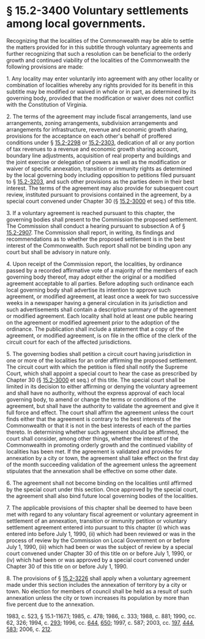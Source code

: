 # § 15.2-3400 Voluntary settlements among local governments.

<p>Recognizing that the localities of the Commonwealth may be able to settle the matters provided for in this subtitle through voluntary agreements and further recognizing that such a resolution can be beneficial to the orderly growth and continued viability of the localities of the Commonwealth the following provisions are made:</p><p>1. Any locality may enter voluntarily into agreement with any other locality or combination of localities whereby any rights provided for its benefit in this subtitle may be modified or waived in whole or in part, as determined by its governing body, provided that the modification or waiver does not conflict with the Constitution of Virginia.</p><p>2. The terms of the agreement may include fiscal arrangements, land use arrangements, zoning arrangements, subdivision arrangements and arrangements for infrastructure, revenue and economic growth sharing, provisions for the acceptance on each other's behalf of proffered conditions under § <a href='http://law.lis.virginia.gov/vacode/15.2-2298/'>15.2-2298</a> or <a href='http://law.lis.virginia.gov/vacode/15.2-2303/'>15.2-2303</a>, dedication of all or any portion of tax revenues to a revenue and economic growth sharing account, boundary line adjustments, acquisition of real property and buildings and the joint exercise or delegation of powers as well as the modification or waiver of specific annexation, transition or immunity rights as determined by the local governing body including opposition to petitions filed pursuant to § <a href='http://law.lis.virginia.gov/vacode/15.2-3203/'>15.2-3203</a>, and such other provisions as the parties deem in their best interest. The terms of the agreement may also provide for subsequent court review, instituted pursuant to provisions contained in the agreement, by a special court convened under Chapter 30 (§ <a href='http://law.lis.virginia.gov/vacode/15.2-3000/'>15.2-3000</a> et seq.) of this title.</p><p>3. If a voluntary agreement is reached pursuant to this chapter, the governing bodies shall present to the Commission the proposed settlement. The Commission shall conduct a hearing pursuant to subsection A of § <a href='http://law.lis.virginia.gov/vacode/15.2-2907/'>15.2-2907</a>. The Commission shall report, in writing, its findings and recommendations as to whether the proposed settlement is in the best interest of the Commonwealth. Such report shall not be binding upon any court but shall be advisory in nature only.</p><p>4. Upon receipt of the Commission report, the localities, by ordinance passed by a recorded affirmative vote of a majority of the members of each governing body thereof, may adopt either the original or a modified agreement acceptable to all parties. Before adopting such ordinance each local governing body shall advertise its intention to approve such agreement, or modified agreement, at least once a week for two successive weeks in a newspaper having a general circulation in its jurisdiction and such advertisements shall contain a descriptive summary of the agreement or modified agreement. Each locality shall hold at least one public hearing on the agreement or modified agreement prior to the adoption of the ordinance. The publication shall include a statement that a copy of the agreement, or modified agreement, is on file in the office of the clerk of the circuit court for each of the affected jurisdictions.</p><p>5. The governing bodies shall petition a circuit court having jurisdiction in one or more of the localities for an order affirming the proposed settlement. The circuit court with which the petition is filed shall notify the Supreme Court, which shall appoint a special court to hear the case as prescribed by Chapter 30 (§ <a href='http://law.lis.virginia.gov/vacode/15.2-3000/'>15.2-3000</a> et seq.) of this title. The special court shall be limited in its decision to either affirming or denying the voluntary agreement and shall have no authority, without the express approval of each local governing body, to amend or change the terms or conditions of the agreement, but shall have the authority to validate the agreement and give it full force and effect. The court shall affirm the agreement unless the court finds either that the agreement is contrary to the best interests of the Commonwealth or that it is not in the best interests of each of the parties thereto. In determining whether such agreement should be affirmed, the court shall consider, among other things, whether the interest of the Commonwealth in promoting orderly growth and the continued viability of localities has been met. If the agreement is validated and provides for annexation by a city or town, the agreement shall take effect on the first day of the month succeeding validation of the agreement unless the agreement stipulates that the annexation shall be effective on some other date.</p><p>6. The agreement shall not become binding on the localities until affirmed by the special court under this section. Once approved by the special court, the agreement shall also bind future local governing bodies of the localities.</p><p>7. The applicable provisions of this chapter shall be deemed to have been met with regard to any voluntary fiscal agreement or voluntary agreement in settlement of an annexation, transition or immunity petition or voluntary settlement agreement entered into pursuant to this chapter (i) which was entered into before July 1, 1990, (ii) which had been reviewed or was in the process of review by the Commission on Local Government on or before July 1, 1990, (iii) which had been or was the subject of review by a special court convened under Chapter 30 of this title on or before July 1, 1990, or (iv) which had been or was approved by a special court convened under Chapter 30 of this title on or before July 1, 1990.</p><p>8. The provisions of § <a href='http://law.lis.virginia.gov/vacode/15.2-3226/'>15.2-3226</a> shall apply when a voluntary agreement made under this section includes the annexation of territory by a city or town. No election for members of council shall be held as a result of such annexation unless the city or town increases its population by more than five percent due to the annexation.</p><p>1983, c. 523, § 15.1-1167.1; 1985, c. 478; 1986, c. 333; 1988, c. 881; 1990, cc. 62, 326; 1994, c. <a href='http://lis.virginia.gov/cgi-bin/legp604.exe?941+ful+CHAP0293'>293</a>; 1996, cc. <a href='http://lis.virginia.gov/cgi-bin/legp604.exe?961+ful+CHAP0644'>644</a>, <a href='http://lis.virginia.gov/cgi-bin/legp604.exe?961+ful+CHAP0650'>650</a>; 1997, c. 587; 2003, cc. <a href='http://lis.virginia.gov/cgi-bin/legp604.exe?031+ful+CHAP0197'>197</a>, <a href='http://lis.virginia.gov/cgi-bin/legp604.exe?031+ful+CHAP0444'>444</a>, <a href='http://lis.virginia.gov/cgi-bin/legp604.exe?031+ful+CHAP0583'>583</a>; 2006, c. <a href='http://lis.virginia.gov/cgi-bin/legp604.exe?061+ful+CHAP0212'>212</a>.</p>